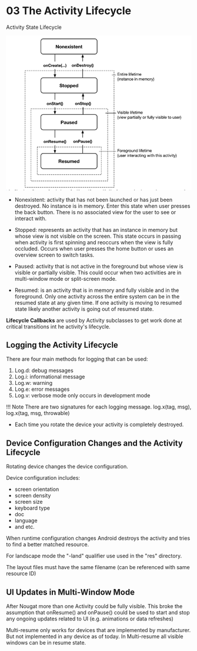 # 03 The Activity Lifecycle 

Activity State Lifecycle

![Lifecycle](../images/ch03-activity-state/activity-state-lifecycle.png)


* Nonexistent: activity that has not been launched or has just been destroyed. No instance is in memory. Enter this state when user presses the back button. There is no associated view for the user to see or interact with.

* Stopped: represents an activity that has an instance in memory but whose view
is not visible on the screen. This state occurs in passing when activity is first
spinning and reoccurs when the view is fully occluded. Occurs when user presses the
home button or uses an overview screen to switch tasks.

* Paused: activity that is not active in the foreground but whose view is visible or
partially visible.  This could occur when two activities are in multi-window mode
or split-screen mode. 

* Resumed: is an activity that is in memory and fully visible and in the foreground.
    Only one activity across the entire system can be in the resumed state at any 
    given time. If one activity is moving to resumed state likely another activity is 
    going out of resumed state.

**Lifecycle Callbacks** are used by Activity subclasses to get work done at 
    critical transitions int he activity's lifecycle.

## Logging the Activity Lifecycle

There are four main methods for logging that can be used:

1. Log.d: debug messages
1. Log.i: informational message
1. Log.w: warning
1. Log.e: error messages
1. Log.v: verbose mode only occurs in development mode

!!! Note
    There are two signatures for each logging message. 
    log.x(tag, msg), log.x(tag, msg, throwable)

- Each time you rotate the device your activity is completely destroyed.


## Device Configuration Changes and the Activity Lifecycle

Rotating device changes the device configuration.

Device configuration includes:

* screen orientation
* screen density
* screen size
* keyboard type
* doc
* language
* and etc.

When runtime configuration changes Android destroys the activity and tries to find
a better matched resource.

For landscape mode the "-land" qualifier use used in the "res" directory.

The layout files must have the same filename (can be referenced with same resource ID)


## UI Updates in Multi-Window Mode 

After Nougat more than one Activity could be fully visible.  This broke the assumption
that onResume() and onPause() could be used to start and stop any ongoing updates 
related to UI (e.g. animations or data refreshes)

Multi-resume only works for devices that are implemented by manufacturer. But not
    implemented in any device as of today. In Multi-resume all visible windows can
    be in resume state.
